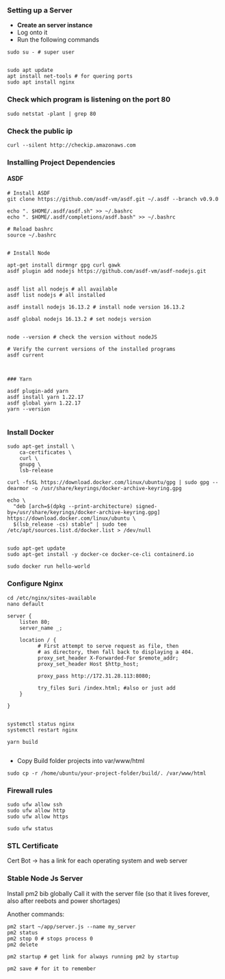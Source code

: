 ### Setting up a Server

- **Create an server instance**
- Log onto it
- Run the following commands

```
sudo su - # super user


sudo apt update
apt install net-tools # for quering ports
sudo apt install nginx
```

### Check which program is listening on the port 80

```
sudo netstat -plant | grep 80
```

### Check the public ip

```
curl --silent http://checkip.amazonaws.com

```

### Installing Project Dependencies

#### ASDF

```
# Install ASDF
git clone https://github.com/asdf-vm/asdf.git ~/.asdf --branch v0.9.0

echo ". $HOME/.asdf/asdf.sh" >> ~/.bashrc
echo ". $HOME/.asdf/completions/asdf.bash" >> ~/.bashrc

# Reload bashrc
source ~/.bashrc


# Install Node

apt-get install dirmngr gpg curl gawk
asdf plugin add nodejs https://github.com/asdf-vm/asdf-nodejs.git


asdf list all nodejs # all available
asdf list nodejs # all installed

asdf install nodejs 16.13.2 # install node version 16.13.2

asdf global nodejs 16.13.2 # set nodejs version


node --version # check the version without nodeJS

# Verify the current versions of the installed programs
asdf current



### Yarn

asdf plugin-add yarn
asdf install yarn 1.22.17
asdf global yarn 1.22.17
yarn --version


```

### Install Docker

```
sudo apt-get install \
    ca-certificates \
    curl \
    gnupg \
    lsb-release

curl -fsSL https://download.docker.com/linux/ubuntu/gpg | sudo gpg --dearmor -o /usr/share/keyrings/docker-archive-keyring.gpg

echo \
  "deb [arch=$(dpkg --print-architecture) signed-by=/usr/share/keyrings/docker-archive-keyring.gpg] https://download.docker.com/linux/ubuntu \
  $(lsb_release -cs) stable" | sudo tee /etc/apt/sources.list.d/docker.list > /dev/null


sudo apt-get update
sudo apt-get install -y docker-ce docker-ce-cli containerd.io

sudo docker run hello-world
```

### Configure Nginx

```
cd /etc/nginx/sites-available
nano default
```

```
server {
    listen 80;
    server_name _;

    location / {
          # First attempt to serve request as file, then
          # as directory, then fall back to displaying a 404.
          proxy_set_header X-Forwarded-For $remote_addr;
          proxy_set_header Host $http_host;

          proxy_pass http://172.31.28.113:8080;

          try_files $uri /index.html; #also or just add
    }

}


```

```
systemctl status nginx
systemctl restart nginx
```

```
yarn build


```

- Copy Build folder projects into var/www/html

```
sudo cp -r /home/ubuntu/your-project-folder/build/. /var/www/html
```

### Firewall rules

```
sudo ufw allow ssh
sudo ufw allow http
sudo ufw allow https

sudo ufw status
```

### STL Certificate

Cert Bot -> has a link for each operating system and web server

### Stable Node Js Server

Install pm2 bib globally
Call it with the server file (so that it lives forever, also after reebots and power shortages)

Another commands:

```
pm2 start ~/app/server.js --name my_server
pm2 status
pm2 stop 0 # stops process 0
pm2 delete

pm2 startup # get link for always running pm2 by startup

pm2 save # for it to remember
```
